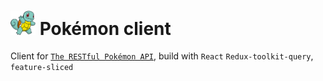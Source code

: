 # <img src="https://raw.githubusercontent.com/PokeAPI/sprites/master/sprites/pokemon/other/dream-world/7.svg" width="40px" /> Pokémon client

Client for [`The RESTful Pokémon API`](https://pokeapi.co/), build with `React` `Redux-toolkit-query`, `feature-sliced`
